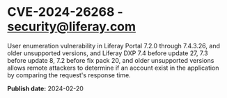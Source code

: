 # CVE-2024-26268 - security@liferay.com

User enumeration vulnerability in Liferay Portal 7.2.0 through 7.4.3.26, and older unsupported versions, and Liferay DXP 7.4 before update 27, 7.3 before update 8, 7.2 before fix pack 20, and older unsupported versions allows remote attackers to determine if an account exist in the application by comparing the request's response time.

**Publish date:** 2024-02-20

